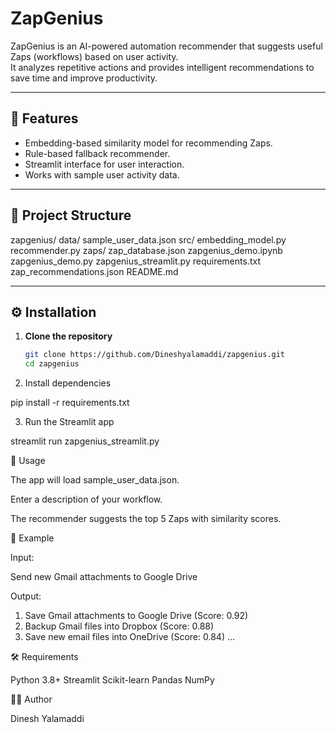 # ZapGenius

ZapGenius is an AI-powered automation recommender that suggests useful Zaps (workflows) based on user activity.  
It analyzes repetitive actions and provides intelligent recommendations to save time and improve productivity.  

---

## 🚀 Features
- Embedding-based similarity model for recommending Zaps.  
- Rule-based fallback recommender.  
- Streamlit interface for user interaction.  
- Works with sample user activity data.  

---

## 📂 Project Structure
zapgenius/
data/
sample_user_data.json
src/
embedding_model.py
recommender.py
zaps/
zap_database.json
zapgenius_demo.ipynb
zapgenius_demo.py
zapgenius_streamlit.py
requirements.txt
zap_recommendations.json
README.md

---

## ⚙️ Installation

1. **Clone the repository**
   ```bash
   git clone https://github.com/Dineshyalamaddi/zapgenius.git
   cd zapgenius

2. Install dependencies

pip install -r requirements.txt

3. Run the Streamlit app

streamlit run zapgenius_streamlit.py

🧪 Usage

The app will load sample_user_data.json.

Enter a description of your workflow.

The recommender suggests the top 5 Zaps with similarity scores.

📌 Example

Input:

Send new Gmail attachments to Google Drive

Output:

1. Save Gmail attachments to Google Drive (Score: 0.92)
2. Backup Gmail files into Dropbox (Score: 0.88)
3. Save new email files into OneDrive (Score: 0.84)
...


🛠️ Requirements

Python 3.8+
Streamlit
Scikit-learn
Pandas
NumPy

👨‍💻 Author  

Dinesh Yalamaddi  



